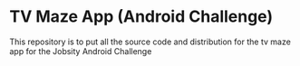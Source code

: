 # TV Maze App (Android Challenge)
This repository is to put all the source code and distribution for the tv maze app for the Jobsity Android Challenge